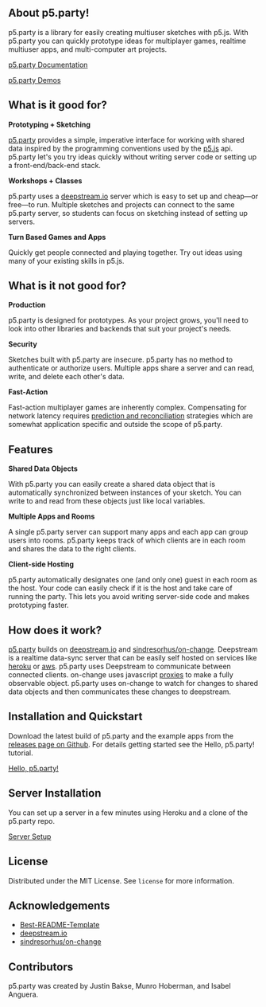 <!-- PROJECT LOGO -->
<!--
<p align="center">
  <a href="https://github.com/othneildrew/Best-README-Template">
    <img src="images/logo.png" alt="Logo" width="80" height="80">
  </a>

  <h3 align="center">Best-README-Template</h3>

  <p align="center">
    An awesome README template to jumpstart your projects!
    <br />
    <a href="https://github.com/othneildrew/Best-README-Template"><strong>Explore the docs »</strong></a>
    <br />
    <br />
    <a href="https://github.com/othneildrew/Best-README-Template">View Demo</a>
    ·
    <a href="https://github.com/othneildrew/Best-README-Template/issues">Report Bug</a>
    ·
    <a href="https://github.com/othneildrew/Best-README-Template/issues">Request Feature</a>
  </p>
</p> -->

## About p5.party!

p5.party is a library for easily creating multiuser sketches with p5.js. With p5.party you can quickly prototype ideas for multiplayer games, realtime multiuser apps, and multi-computer art projects.

[p5.party Documentation](https://www.notion.so/p5-party-Documentation-887564cad8ec455e9bee994362322f2e)

[p5.party Demos](https://p5party.netlify.app/)

## What is it good for?

**Prototyping + Sketching**

[p5.party](http://p5.party) provides a simple, imperative interface for working with shared data inspired by the programming conventions used by the [p5.js](https://p5js.org/) api. p5.party let's you try ideas quickly without writing server code or setting up a front-end/back-end stack.

**Workshops + Classes**

p5.party uses a [deepstream.io](http://deepstream.io) server which is easy to set up and cheap—or free—to run. Multiple sketches and projects can connect to the same p5.party server, so students can focus on sketching instead of setting up servers.

**Turn Based Games and Apps**

Quickly get people connected and playing together. Try out ideas using many of your existing skills in p5.js.

## What is it not good for?

**Production**

p5.party is designed for prototypes. As your project grows, you'll need to look into other libraries and backends that suit your project's needs.

**Security**

Sketches built with p5.party are insecure. p5.party has no method to authenticate or authorize users. Multiple apps share a server and can read, write, and delete each other's data.

**Fast-Action**

Fast-action multiplayer games are inherently complex. Compensating for network latency requires [prediction and reconciliation](https://www.gabrielgambetta.com/client-server-game-architecture.html) strategies which are somewhat application specific and outside the scope of p5.party.

## Features

**Shared Data Objects**

With p5.party you can easily create a shared data object that is automatically synchronized between instances of your sketch. You can write to and read from these objects just like local variables.

**Multiple Apps and Rooms**

A single p5.party server can support many apps and each app can group users into rooms. p5.party keeps track of which clients are in each room and shares the data to the right clients.

**Client-side Hosting**

p5.party automatically designates one (and only one) guest in each room as the host. Your code can easily check if it is the host and take care of running the party. This lets you avoid writing server-side code and makes prototyping faster.

## How does it work?

[p5.party](http://p5.party) builds on [deepstream.io](http://deepstream.io) and [sindresorhus/on-change](https://github.com/sindresorhus/on-change). Deepstream is a realtime data-sync server that can be easily self hosted on services like [heroku](heroku.com) or [aws](https://aws.amazon.com/free). p5.party uses Deepstream to communicate between connected clients. on-change uses javascript [proxies](https://developer.mozilla.org/en-US/docs/Web/JavaScript/Reference/Global_Objects/Proxy) to make a fully observable object. p5.party uses on-change to watch for changes to shared data objects and then communicates these changes to deepstream.

## Installation and Quickstart

Download the latest build of p5.party and the example apps from the [releases page on Github](https://github.com/jbakse/p5.party/releases). For details getting started see the Hello, p5.party! tutorial.

[Hello, p5.party!](https://www.notion.so/Hello-p5-party-c4c0f94127c1408e9d6dd51f91ac8414)

## Server Installation

You can set up a server in a few minutes using Heroku and a clone of the p5.party repo.

[Server Setup](https://www.notion.so/Server-Setup-d039a4be3a044878bd5ad0931f1c93bd)

<!--
## Contributing

Contributions are what make the open source community such an amazing place to be learn, inspire, and create. Any contributions you make are **greatly appreciated**.

1. Fork the Project
2. Create your Feature Branch (`git checkout -b feature/AmazingFeature`)
3. Commit your Changes (`git commit -m 'Add some AmazingFeature'`)
4. Push to the Branch (`git push origin feature/AmazingFeature`)
5. Open a Pull Request -->

## License

Distributed under the MIT License. See `license` for more information.

## Acknowledgements

- [Best-README-Template](https://github.com/othneildrew/Best-README-Template)
- [deepstream.io](http://deepstream.io)
- [sindresorhus/on-change](https://github.com/sindresorhus/on-change)

## Contributors

p5.party was created by Justin Bakse, Munro Hoberman, and Isabel Anguera.
